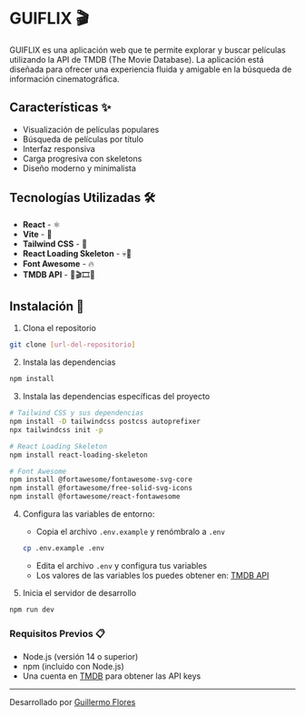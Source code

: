 # GUIFLIX 🎬

GUIFLIX es una aplicación web que te permite explorar y buscar películas utilizando la API de TMDB (The Movie Database). La aplicación está diseñada para ofrecer una experiencia fluida y amigable en la búsqueda de información cinematográfica.

## Características ✨

- Visualización de películas populares
- Búsqueda de películas por título
- Interfaz responsiva
- Carga progresiva con skeletons
- Diseño moderno y minimalista

## Tecnologías Utilizadas 🛠️

- **React** - ⚛️
- **Vite** - 🚀
- **Tailwind CSS** - 🎨
- **React Loading Skeleton** - 💀🔄
- **Font Awesome** - 🔥
- **TMDB API** - 🎥🎬🎞️🍿

## Instalación 🚀

1. Clona el repositorio

```bash
git clone [url-del-repositorio]
```

2. Instala las dependencias

```bash
npm install
```

3. Instala las dependencias específicas del proyecto

```bash
# Tailwind CSS y sus dependencias
npm install -D tailwindcss postcss autoprefixer
npx tailwindcss init -p

# React Loading Skeleton
npm install react-loading-skeleton

# Font Awesome
npm install @fortawesome/fontawesome-svg-core
npm install @fortawesome/free-solid-svg-icons
npm install @fortawesome/react-fontawesome
```

4. Configura las variables de entorno:
   - Copia el archivo `.env.example` y renómbralo a `.env`
   ```bash
   cp .env.example .env
   ```
   - Edita el archivo `.env` y configura tus variables
   - Los valores de las variables los puedes obtener en: [TMDB API](https://www.themoviedb.org/settings/api)

5. Inicia el servidor de desarrollo

```bash
npm run dev
```

### Requisitos Previos 📋
- Node.js (versión 14 o superior)
- npm (incluido con Node.js)
- Una cuenta en [TMDB](https://www.themoviedb.org/) para obtener las API keys

---
Desarrollado por [Guillermo Flores](https://github.com/Guillermofr29)
```